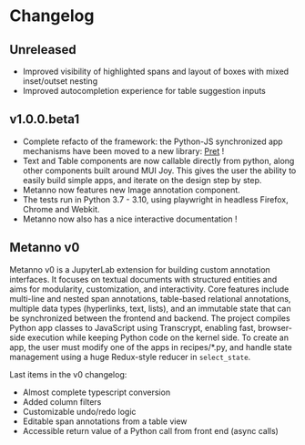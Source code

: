 # Changelog

## Unreleased

- Improved visibility of highlighted spans and layout of boxes with mixed inset/outset nesting
- Improved autocompletion experience for table suggestion inputs

## v1.0.0.beta1

- Complete refacto of the framework: the Python-JS synchronized app mechanisms have been moved to a new library: [Pret](https://github.com/percevalw/pret) !
- Text and Table components are now callable directly from python, along other components built around MUI Joy. This gives the user the ability to easily build simple apps, and iterate on the design step by step.
- Metanno now features new Image annotation component.
- The tests run in Python 3.7 - 3.10, using playwright in headless Firefox, Chrome and Webkit.
- Metanno now also has a nice interactive documentation !

## Metanno v0

Metanno v0 is a JupyterLab extension for building custom annotation interfaces. It focuses on textual documents with structured entities and aims for modularity, customization, and interactivity. Core features include multi-line and nested span annotations, table-based relational annotations, multiple data types (hyperlinks, text, lists), and an immutable state that can be synchronized between the frontend and backend. The project compiles Python app classes to JavaScript using Transcrypt, enabling fast, browser-side execution while keeping Python code on the kernel side. To create an app, the user must modify one of the apps in recipes/*.py, and handle state management using a huge Redux-style reducer in `select_state`.

Last items in the v0 changelog:

- Almost complete typescript conversion
- Added column filters
- Customizable undo/redo logic
- Editable span annotations from a table view
- Accessible return value of a Python call from front end (async calls)
